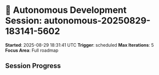 # 🤖 Autonomous Development Session: autonomous-20250829-183141-5602

**Started**: 2025-08-29 18:31:41 UTC
**Trigger**: scheduled
**Max Iterations**: 5
**Focus Area**: Full roadmap

## Session Progress

